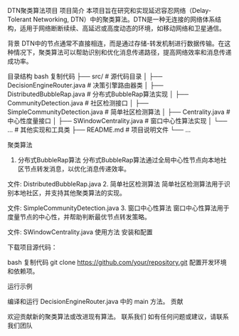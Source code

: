 DTN聚类算法项目
项目简介
本项目旨在研究和实现延迟容忍网络（Delay-Tolerant Networking, DTN）中的聚类算法。DTN是一种无连接的网络体系结构，适用于网络断断续续、高延迟或高度动态的环境，如移动网络和卫星通信。

背景
DTN中的节点通常不直接相连，而是通过存储-转发机制进行数据传输。在这种情况下，聚类算法可以帮助识别和优化消息传递路径，提高网络效率和消息传递成功率。

目录结构
bash
复制代码
├── src/                # 源代码目录
│   ├── DecisionEngineRouter.java     # 决策引擎路由器类
│   ├── DistributedBubbleRap.java     # 分布式BubbleRap算法实现
│   ├── CommunityDetection.java       # 社区检测接口
│   ├── SimpleCommunityDetection.java # 简单社区检测算法
│   ├── Centrality.java               # 中心性度量接口
│   ├── SWindowCentrality.java        # 窗口中心性算法实现
│   └── ...                           # 其他实现和工具类
├── README.md           # 项目说明文件
└── ...

聚类算法
1. 分布式BubbleRap算法
分布式BubbleRap算法通过全局中心性节点向本地社区节点转发消息，以优化消息传递效率。

文件: DistributedBubbleRap.java
2. 简单社区检测算法
简单社区检测算法用于识别本地社区，并支持其他聚类算法的实现。

文件: SimpleCommunityDetection.java
3. 窗口中心性算法
窗口中心性算法用于度量节点的中心性，并帮助判断最优节点转发策略。

文件: SWindowCentrality.java
使用方法
安装和配置

下载项目源代码：

bash
复制代码
git clone https://github.com/your/repository.git
配置开发环境和依赖项。

运行示例

编译和运行 DecisionEngineRouter.java 中的 main 方法。
贡献

欢迎贡献新的聚类算法或改进现有算法。
联系我们
如有任何问题或建议，请联系我们团队

